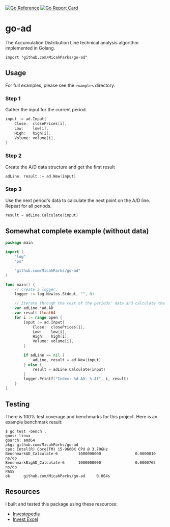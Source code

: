 [![Go Reference](https://pkg.go.dev/badge/github.com/MicahParks/go-ad.svg)](https://pkg.go.dev/github.com/MicahParks/go-ad) [![Go Report Card](https://goreportcard.com/badge/github.com/MicahParks/go-ad)](https://goreportcard.com/report/github.com/MicahParks/go-ad)
# go-ad
The Accumulation Distribution Line technical analysis algorithm implemented in Golang.

```
import "github.com/MicahParks/go-ad"
```

## Usage
For full examples, please see the `examples` directory.

### Step 1
Gather the input for the current period.
```go
input := ad.Input{
	Close:  closePrices[i],
	Low:    low[i],
	High:   high[i],
	Volume: volume[i],
}
```

### Step 2
Create the A/D data structure and get the first result
```go
adLine, result := ad.New(input)
```

### Step 3
Use the next period's data to calculate the next point on the A/D line. Repeat for all periods.
```go
result = adLine.Calculate(input)
```

## Somewhat complete example (without data)
```go
package main

import (
	"log"
	"os"

	"github.com/MicahParks/go-ad"
)

func main() {
	// Create a logger.
	logger := log.New(os.Stdout, "", 0)

	// Iterate through the rest of the periods' data and calculate the A/D line's point for the given period.
	var adLine *ad.AD
	var result float64
	for i := range open {
		input := ad.Input{
			Close:  closePrices[i],
			Low:    low[i],
			High:   high[i],
			Volume: volume[i],
		}

		if adLine == nil {
			adLine, result = ad.New(input)
		} else {
			result = adLine.Calculate(input)
		}
		logger.Printf("Index: %d AD: %.4f", i, result)
	}
}
```

## Testing
There is 100% test coverage and benchmarks for this project. Here is an example benchmark result:
```
$ go test -bench .
goos: linux
goarch: amd64
pkg: github.com/MicahParks/go-ad
cpu: Intel(R) Core(TM) i5-9600K CPU @ 3.70GHz
BenchmarkAD_Calculate-6         1000000000               0.0000010 ns/op
BenchmarkBigAD_Calculate-6      1000000000               0.0000765 ns/op
PASS
ok      github.com/MicahParks/go-ad     0.004s
```

## Resources
I built and tested this package using these resources:
* [Investopedia](https://www.investopedia.com/terms/a/accumulationdistribution.asp)
* [Invest Excel](https://investexcel.net/accumulation-distribution-line/)
